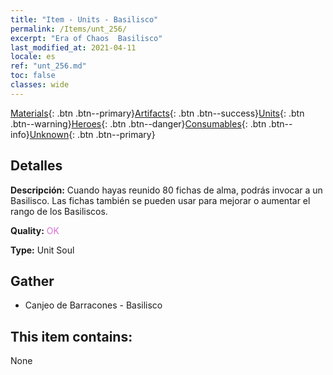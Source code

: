 ```yaml
---
title: "Item - Units - Basilisco"
permalink: /Items/unt_256/
excerpt: "Era of Chaos  Basilisco"
last_modified_at: 2021-04-11
locale: es
ref: "unt_256.md"
toc: false
classes: wide
---
```

 [Materials](/es/Items/){: .btn .btn--primary}[Artifacts](/es/Items/Artifacts/){: .btn .btn--success}[Units](/es/Items/Units/){: .btn .btn--warning}[Heroes](/es/Items/Heroes/){: .btn .btn--danger}[Consumables](/es/Items/Consumables/){: .btn .btn--info}[Unknown](/es/Items/Unknown/){: .btn .btn--primary}

## Detalles
 **Descripción:** Cuando hayas reunido 80 fichas de alma, podrás invocar a un Basilisco. Las fichas también se pueden usar para mejorar o aumentar el rango de los Basiliscos.

 **Quality:** <span style="color: #DA70D6">OK</span>

 **Type:** Unit Soul

## Gather

*    Canjeo de Barracones - Basilisco 

## This item contains:

  None

